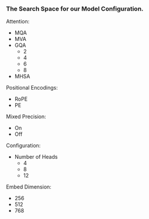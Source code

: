 ### The Search Space for our Model Configuration.

Attention:

- MQA
- MVA
- GQA 
  - 2
  - 4
  - 6
  - 8
- MHSA

Positional Encodings:

- RoPE
- PE

Mixed Precision:
- On
- Off

Configuration:
- Number of Heads
  - 4
  - 8
  - 12

Embed Dimension:
- 256
- 512
- 768
